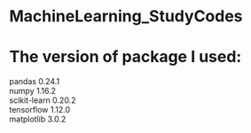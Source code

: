 # MachineLearning_StudyCodes


# The version of package I used:  
   pandas 0.24.1  
   numpy 1.16.2  
   scikit-learn 0.20.2  
   tensorflow 1.12.0  
   matplotlib 3.0.2
